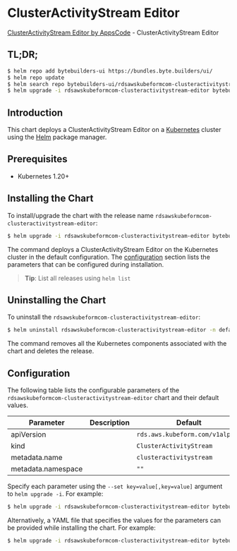 # ClusterActivityStream Editor

[ClusterActivityStream Editor by AppsCode](https://byte.builders) - ClusterActivityStream Editor

## TL;DR;

```bash
$ helm repo add bytebuilders-ui https://bundles.byte.builders/ui/
$ helm repo update
$ helm search repo bytebuilders-ui/rdsawskubeformcom-clusteractivitystream-editor --version=v0.4.18
$ helm upgrade -i rdsawskubeformcom-clusteractivitystream-editor bytebuilders-ui/rdsawskubeformcom-clusteractivitystream-editor -n default --create-namespace --version=v0.4.18
```

## Introduction

This chart deploys a ClusterActivityStream Editor on a [Kubernetes](http://kubernetes.io) cluster using the [Helm](https://helm.sh) package manager.

## Prerequisites

- Kubernetes 1.20+

## Installing the Chart

To install/upgrade the chart with the release name `rdsawskubeformcom-clusteractivitystream-editor`:

```bash
$ helm upgrade -i rdsawskubeformcom-clusteractivitystream-editor bytebuilders-ui/rdsawskubeformcom-clusteractivitystream-editor -n default --create-namespace --version=v0.4.18
```

The command deploys a ClusterActivityStream Editor on the Kubernetes cluster in the default configuration. The [configuration](#configuration) section lists the parameters that can be configured during installation.

> **Tip**: List all releases using `helm list`

## Uninstalling the Chart

To uninstall the `rdsawskubeformcom-clusteractivitystream-editor`:

```bash
$ helm uninstall rdsawskubeformcom-clusteractivitystream-editor -n default
```

The command removes all the Kubernetes components associated with the chart and deletes the release.

## Configuration

The following table lists the configurable parameters of the `rdsawskubeformcom-clusteractivitystream-editor` chart and their default values.

|     Parameter      | Description |                  Default                   |
|--------------------|-------------|--------------------------------------------|
| apiVersion         |             | <code>rds.aws.kubeform.com/v1alpha1</code> |
| kind               |             | <code>ClusterActivityStream</code>         |
| metadata.name      |             | <code>clusteractivitystream</code>         |
| metadata.namespace |             | <code>""</code>                            |


Specify each parameter using the `--set key=value[,key=value]` argument to `helm upgrade -i`. For example:

```bash
$ helm upgrade -i rdsawskubeformcom-clusteractivitystream-editor bytebuilders-ui/rdsawskubeformcom-clusteractivitystream-editor -n default --create-namespace --version=v0.4.18 --set apiVersion=rds.aws.kubeform.com/v1alpha1
```

Alternatively, a YAML file that specifies the values for the parameters can be provided while
installing the chart. For example:

```bash
$ helm upgrade -i rdsawskubeformcom-clusteractivitystream-editor bytebuilders-ui/rdsawskubeformcom-clusteractivitystream-editor -n default --create-namespace --version=v0.4.18 --values values.yaml
```

